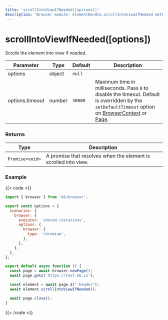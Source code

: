 ```yaml
---
title: 'scrollIntoViewIfNeeded([options])'
description: 'Browser module: elementHandle.scrollIntoViewIfNeeded method'
---
```


# scrollIntoViewIfNeeded([options])

Scrolls the element into view if needed.

<TableWithNestedRows>

| Parameter              | Type    | Default | Description                                                                                                                                                                                                                                                                                                                                   |
| ---------------------- | ------- | ------- | --------------------------------------------------------------------------------------------------------------------------------------------------------------------------------------------------------------------------------------------------------------------------------------------------------------------------------------------- |
| options                | object  | `null`  |                                                                                                                                                                                                                                                                                                                                               |
| options.timeout        | number  | `30000` | Maximum time in milliseconds. Pass `0` to disable the timeout. Default is overridden by the `setDefaultTimeout` option on [BrowserContext](https://grafana.com/docs/k6/<K6_VERSION>/javascript-api/k6-browser/browsercontext/) or [Page](https://grafana.com/docs/k6/<K6_VERSION>/javascript-api/k6-browser/page/). |

</TableWithNestedRows>

### Returns

| Type            | Description                                                     |
| --------------- | --------------------------------------------------------------- |
| `Promise<void>` | A promise that resolves when the element is scrolled into view. |

### Example

{{< code >}}

```javascript
import { browser } from 'k6/browser';

export const options = {
  scenarios: {
    browser: {
      executor: 'shared-iterations',
      options: {
        browser: {
          type: 'chromium',
        },
      },
    },
  },
};

export default async function () {
  const page = await browser.newPage();
  await page.goto('https://test.k6.io');

  const element = await page.$(".header");
  await element.scrollIntoViewIfNeeded();

  await page.close();
}
```

{{< /code >}}
